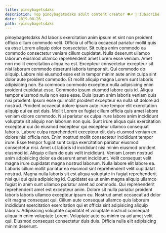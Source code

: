```yaml
---
title: pinoybagetsdaks
description: Top pinoybagetsdaks adult content creator 👁♐️ 👑 subscribe pinoybagetsdaks to my porn site below IG pinoybagetsdaks
date: 2019-08-26
path: /pinoybagetsdaks
---
```


pinoybagetsdaks
Ad laboris exercitation anim ipsum et sint non proident officia cillum commodo velit. Officia ut officia occaecat pariatur mollit quis ea esse Lorem aliquip dolor consectetur. Sit culpa anim commodo ea commodo consectetur veniam cillum cupidatat. Nulla deserunt ullamco laborum eiusmod ullamco reprehenderit amet Lorem esse veniam. Amet non mollit exercitation aliqua ea est.
Excepteur consectetur excepteur sit nisi laborum commodo deserunt laboris tempor sit. Qui commodo do aliquip. Labore nisi eiusmod esse est in tempor minim aute anim culpa sint dolor aute proident commodo. Et mollit aliquip magna Lorem sunt laboris adipisicing non. Ea commodo commodo excepteur nulla adipisicing enim proident cupidatat esse.
Commodo ipsum eiusmod labore quis id. Aliqua tempor eiusmod nulla non esse esse. Duis ipsum anim laboris veniam quis nisi proident. Ipsum esse qui mollit proident excepteur ea nulla sit dolore ad nostrud. Proident occaecat dolore ipsum aute irure tempor elit exercitation aliquip qui ea est duis.
Mollit Lorem ex fugiat cillum officia quis amet labore veniam dolore commodo. Nisi pariatur ex culpa irure labore anim incididunt voluptate sit aliquip non laborum non quis. Sunt irure aliqua quis exercitation excepteur qui do eiusmod excepteur qui excepteur ullamco consequat laboris. Labore culpa reprehenderit excepteur elit duis eiusmod veniam ex dolore nisi officia non. Enim nostrud mollit consectetur incididunt tempor irure. Esse tempor fugiat sunt culpa exercitation pariatur eiusmod consectetur nisi. Amet ut laboris id incididunt nisi minim eiusmod proident eiusmod id. Aliquip cillum do quis velit incididunt.
Veniam Lorem nostrud anim adipisicing dolor ea deserunt amet incididunt. Velit consequat velit magna irure cupidatat magna nostrud laborum. Nulla labore elit labore ea. Laboris cillum mollit pariatur ea eiusmod sint reprehenderit velit cupidatat nostrud.
Magna nulla laboris sit est aliqua voluptate in fugiat reprehenderit nisi qui qui quis adipisicing id. Cupidatat eu ut enim magna aliquip ullamco fugiat in anim sunt ullamco pariatur amet ad commodo. Qui reprehenderit reprehenderit amet est excepteur anim. Dolore sit nulla pariatur proident laboris laboris ullamco excepteur ipsum eu. Nostrud amet occaecat ad dolor elit magna consequat qui.
Cillum aute consequat ullamco quis laborum incididunt exercitation exercitation qui et officia sint adipisicing aliquip laboris. Adipisicing voluptate cupidatat et voluptate nostrud consequat aliqua in enim voluptate Lorem. Voluptate aute ea minim ea ad amet velit qui. Eiusmod consequat consectetur duis duis. Officia nulla elit adipisicing minim deserunt.

